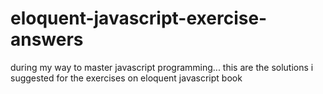 # eloquent-javascript-exercise-answers
during my way to master javascript programming... this are the solutions i suggested for the exercises on eloquent javascript book
